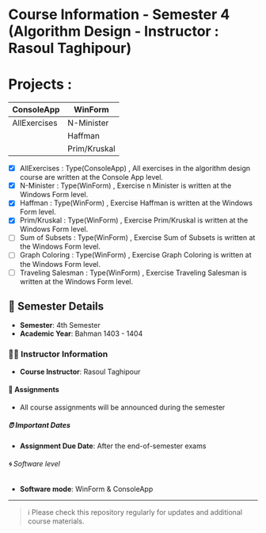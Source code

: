 # Course Information - Semester 4 (Algorithm Design - Instructor : Rasoul Taghipour)

# Projects :

| ConsoleApp  |  WinForm   |
|-------------|------------|
| AllExercises| N-Minister |
|             |  Haffman   |
|             |Prim/Kruskal|

  - [x] AllExercises : Type(ConsoleApp) , All exercises in the algorithm design course are written at the Console App level.
  - [x] N-Minister   : Type(WinForm)    , Exercise n Minister is written at the Windows Form level.
  - [x] Haffman      : Type(WinForm)    , Exercise Haffman is written at the Windows Form level.
  - [x] Prim/Kruskal : Type(WinForm)    , Exercise Prim/Kruskal is written at the Windows Form level.
  - [ ] Sum of Subsets   : Type(WinForm)    , Exercise Sum of Subsets is written at the Windows Form level.
  - [ ] Graph Coloring     : Type(WinForm)    , Exercise Graph Coloring is written at the Windows Form level.
  - [ ] Traveling Salesman : Type(WinForm)    , Exercise Traveling Salesman is written at the Windows Form level.

## 📅 Semester Details
- **Semester**: 4th Semester
- **Academic Year**: Bahman 1403 - 1404

### 👨‍🏫 Instructor Information
- **Course Instructor**: Rasoul Taghipour

#### 📝 Assignments
- All course assignments will be announced during the semester

##### ⏰ Important Dates
- **Assignment Due Date**: After the end-of-semester exams

###### 🌀 Software level
- **Software mode**: WinForm & ConsoleApp

---

> ℹ️ Please check this repository regularly for updates and additional course materials.
